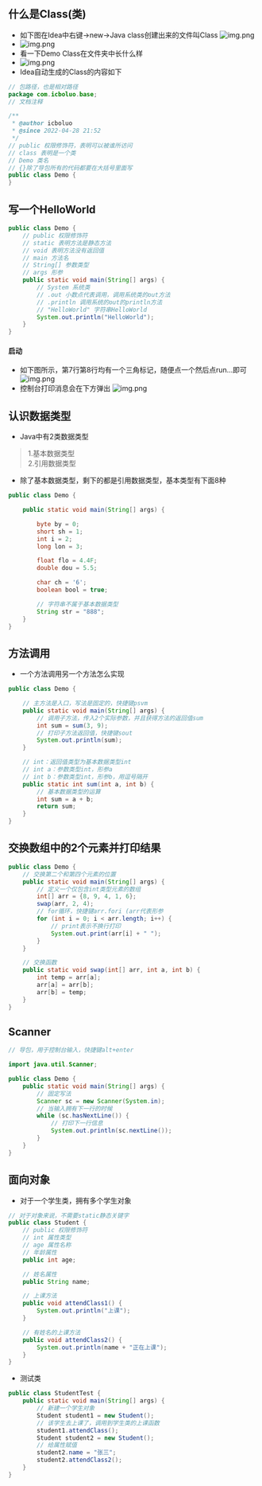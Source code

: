 ## 什么是Class(类)

* 如下图在Idea中右键->new->Java class创建出来的文件叫Class
  ![img.png](picture/create.png)
* ![img.png](picture/name.png)
* 看一下Demo Class在文件夹中长什么样
* ![img.png](picture/dir.png)
* Idea自动生成的Class的内容如下

```java
// 包路径，也是相对路径
package com.icboluo.base;
// 文档注释

/**
 * @author icboluo
 * @since 2022-04-28 21:52
 */
// public 权限修饰符，表明可以被谁所访问
// class 表明是一个类
// Demo 类名
// {}除了导包所有的代码都要在大括号里面写
public class Demo {
}
```

## 写一个HelloWorld

```java
public class Demo {
    // public 权限修饰符
    // static 表明方法是静态方法
    // void 表明方法没有返回值
    // main 方法名
    // String[] 参数类型
    // args 形参
    public static void main(String[] args) {
        // System 系统类
        // .out 小数点代表调用，调用系统类的out方法
        // .println 调用系统的out的println方法
        // "HelloWorld" 字符串HelloWorld
        System.out.println("HelloWorld");
    }
}
```

#### 启动

* 如下图所示，第7行第8行均有一个三角标记，随便点一个然后点run...即可
  ![img.png](picture/start.png)
* 控制台打印消息会在下方弹出
  ![img.png](picture/console.png)

## 认识数据类型

* Java中有2类数据类型

> 1.基本数据类型\
> 2.引用数据类型

* 除了基本数据类型，剩下的都是引用数据类型，基本类型有下面8种

```java
public class Demo {

    public static void main(String[] args) {

        byte by = 0;
        short sh = 1;
        int i = 2;
        long lon = 3;

        float flo = 4.4F;
        double dou = 5.5;

        char ch = '6';
        boolean bool = true;

        // 字符串不属于基本数据类型
        String str = "888";
    }
}

```

## 方法调用

* 一个方法调用另一个方法怎么实现

```java
public class Demo {

    // 主方法是入口，写法是固定的，快捷键psvm
    public static void main(String[] args) {
        // 调用子方法，传入2个实际参数，并且获得方法的返回值sum
        int sum = sum(3, 9);
        // 打印子方法返回值，快捷键sout
        System.out.println(sum);
    }

    // int：返回值类型为基本数据类型int
    // int a：参数类型int，形参a
    // int b：参数类型int，形参b，用逗号隔开
    public static int sum(int a, int b) {
        // 基本数据类型的运算
        int sum = a + b;
        return sum;
    }
}
```

## 交换数组中的2个元素并打印结果

```java
public class Demo {
    // 交换第二个和第四个元素的位置
    public static void main(String[] args) {
        // 定义一个仅包含int类型元素的数组
        int[] arr = {8, 9, 4, 1, 6};
        swap(arr, 2, 4);
        // for循环，快捷键arr.fori (arr代表形参
        for (int i = 0; i < arr.length; i++) {
            // print表示不换行打印
            System.out.print(arr[i] + " ");
        }
    }

    // 交换函数
    public static void swap(int[] arr, int a, int b) {
        int temp = arr[a];
        arr[a] = arr[b];
        arr[b] = temp;
    }
}
```

## Scanner

```java
// 导包，用于控制台输入，快捷键alt+enter

import java.util.Scanner;

public class Demo {
    public static void main(String[] args) {
        // 固定写法
        Scanner sc = new Scanner(System.in);
        // 当输入拥有下一行的时候
        while (sc.hasNextLine()) {
            // 打印下一行信息
            System.out.println(sc.nextLine());
        }
    }
}
```

## 面向对象

* 对于一个学生类，拥有多个学生对象

```java
// 对于对象来说，不需要static静态关键字
public class Student {
    // public 权限修饰符
    // int 属性类型
    // age 属性名称
    // 年龄属性
    public int age;

    // 姓名属性
    public String name;

    // 上课方法
    public void attendClass1() {
        System.out.println("上课");
    }

    // 有姓名的上课方法
    public void attendClass2() {
        System.out.println(name + "正在上课");
    }
}
```

* 测试类

```java
public class StudentTest {
    public static void main(String[] args) {
        // 新建一个学生对象
        Student student1 = new Student();
        // 该学生去上课了，调用到学生类的上课函数
        student1.attendClass();
        Student student2 = new Student();
        // 给属性赋值
        student2.name = "张三";
        student2.attendClass2();
    }
}
```
